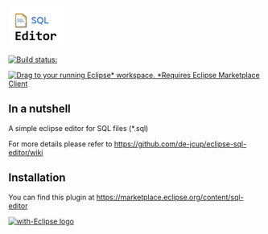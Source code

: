 ![Logo](https://github.com/de-jcup/eclipse-sql-editor/blob/master/sqleditor-plugin/html/images/sql-editor-logo.png?raw=true)

[![Build status:](https://travis-ci.org/de-jcup/eclipse-sql-editor.svg?branch=master)](https://travis-ci.org/de-jcup/eclipse-sql-editor)

[![Drag to your running Eclipse* workspace. *Requires Eclipse Marketplace Client](https://marketplace.eclipse.org/sites/all/themes/solstice/public/images/marketplace/btn-install.png)](http://marketplace.eclipse.org/marketplace-client-intro?mpc_install=4542468 "Drag to your running Eclipse* workspace. *Requires Eclipse Marketplace Client")
## In a nutshell
A simple eclipse editor for SQL files (*.sql)

For more details please refer to https://github.com/de-jcup/eclipse-sql-editor/wiki

## Installation
You can find this plugin at https://marketplace.eclipse.org/content/sql-editor  

<a href="http://with-eclipse.github.io/" target="_blank">
<img alt="with-Eclipse logo" src="http://with-eclipse.github.io/with-eclipse-0.jpg" />
</a>
